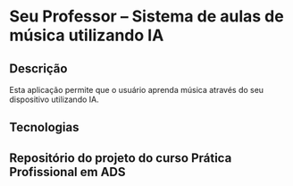 # Seu Professor – Sistema de aulas de música utilizando IA
## Descrição

Esta aplicação permite que o usuário aprenda música através do seu dispositivo utilizando IA.

## Tecnologias



## Repositório do projeto do curso Prática Profissional em ADS
